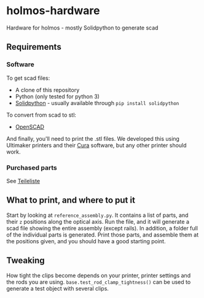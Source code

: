 # holmos-hardware

Hardware for holmos - mostly Solidpython to generate scad

## Requirements
### Software
To get scad files:
* A clone of this repository
* Python (only tested for python 3)
* [Solidpython](https://solidpython.readthedocs.io/en/latest/) - usually available through `pip install solidpython`

To convert from scad to stl:
* [OpenSCAD](http://www.openscad.org)

And finally, you'll need to print the .stl files. 
We developed this using Ultimaker printers and their [Cura](https://ultimaker.com/en/products/ultimaker-cura-software) software, 
but any other printer should work.

### Purchased parts
See [Teileliste](Teileliste.md)

## What to print, and where to put it
Start by looking at `reference_assembly.py`. 
It contains a list of parts, and their `z` positions along the optical axis.
Run the file, and it will generate a scad file showing the entire assembly (except rails).
In addition, a folder full of the individual parts is generated.
Print those parts, and assemble them at the positions given, and you should have a good starting point.

## Tweaking
How tight the clips become depends on your printer, printer settings and the rods you are using.
`base.test_rod_clamp_tightness()` can be used to generate a test object with several clips.

